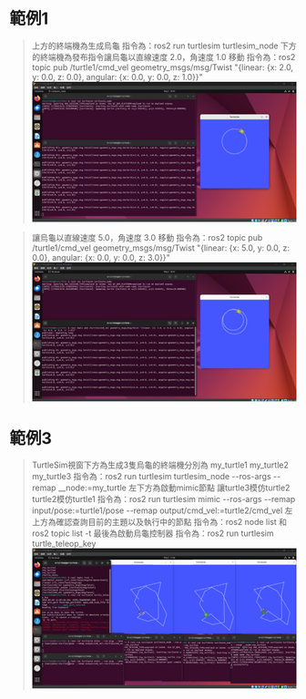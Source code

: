 # 範例1
>  上方的終端機為生成烏龜
>  指令為：ros2 run turtlesim turtlesim_node
>  下方的終端機為發布指令讓烏龜以直線速度 2.0，⾓速度 1.0 移動
>  指令為：ros2 topic pub /turtle1/cmd_vel geometry_msgs/msg/Twist "{linear: {x: 2.0, y: 0.0, z: 0.0}, angular: {x: 0.0, y: 0.0, z: 1.0}}"
> ![Image 1](./lab1.png)

>  讓烏龜以直線速度 5.0，⾓速度 3.0 移動
>  指令為：ros2 topic pub /turtle1/cmd_vel geometry_msgs/msg/Twist "{linear: {x: 5.0, y: 0.0, z: 0.0}, angular: {x: 0.0, y: 0.0, z: 3.0}}"
> ![Image 2](./lab1-2.png)


# 範例3
>  TurtleSim視窗下方為生成3隻烏龜的終端機分別為 my_turtle1 my_turtle2 my_turtle3
>  指令為：ros2 run turtlesim turtlesim_node --ros-args --remap __node:=my_turtle
>  左下方為啟動mimic節點 讓turtle3模仿turtle2 turtle2模仿turtle1
>  指令為：ros2 run turtlesim mimic --ros-args --remap input/pose:=turtle1/pose --remap output/cmd_vel:=turtle2/cmd_vel
>  左上方為確認查詢目前的主題以及執行中的節點
>  指令為：ros2 node list 和 ros2 topic list -t
>  最後為啟動烏龜控制器 指令為：ros2 run turtlesim turtle_teleop_key
> ![Image 2](./lab2.png)